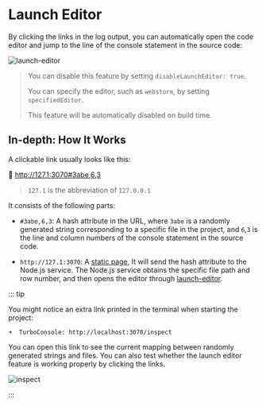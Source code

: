 # Launch Editor

By clicking the links in the log output, you can automatically open the code editor and jump to the line of the console statement in the source code:

![launch-editor](https://static.yuy1n.io/launch-editor.gif)

> You can disable this feature by setting `disableLaunchEditor: true`.
>
> You can specify the editor, such as `webstorm`, by setting `specifiedEditor`.
>
> This feature will be automatically disabled on build time.

## In-depth: How It Works

A clickable link usually looks like this:

<span class="bg-#00DC8250 px-5px py-2px rd-5px">
🔦
<a href="">
http://127.1:3070#3abe,6,3
</a>
</span>

> `127.1` is the abbreviation of `127.0.0.1`

It consists of the following parts:

- `#3abe,6,3`: A hash attribute in the URL, where `3abe` is a randomly generated string corresponding to a specific file in the project, and `6`,`3` is the line and column numbers of the console statement in the source code.

- `http://127.1:3070`: A [static page](https://github.com/unplugin/unplugin-turbo-console/blob/main/src/core/client/index.html), It will send the hash attribute to the Node.js service. The Node.js service obtains the specific file path and row number, and then opens the editor through [launch-editor](https://github.com/yyx990803/launch-editor).

::: tip

You might notice an extra link printed in the terminal when starting the project:

```
➜  TurboConsole: http://localhost:3070/inspect
```

You can open this link to see the current mapping between randomly generated strings and files. You can also test whether the launch editor feature is working properly by clicking the links.

![inspect](/features/inspect.png)

:::
